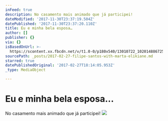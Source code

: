 ```yaml
---
inFeed: true
description: No casamento mais animado que já participei!
dateModified: '2017-11-30T23:37:19.504Z'
datePublished: '2017-11-30T23:37:20.110Z'
title: Eu e minha bela esposa…
author: []
publisher: {}
via: {}
isBasedOnUrl: >-
  https://scontent.xx.fbcdn.net/v/t1.0-0/p180x540/13010722_10201488672534190_1222846127730769957_n.jpg?oh=38ae9b65218da346dd1deb1b0dcb2502&oe=5944FB58
sourcePath: _posts/2017-02-27-filipe-santos-with-marta-elikiane.md
starred: true
datePublishedOriginal: '2017-02-27T18:14:05.953Z'
_type: MediaObject

---
```

# Eu e minha bela esposa...

No casamento mais animado que já participei!
![](https://s3-us-west-2.amazonaws.com/the-grid-img/p/b10839771a2d5b2bc65c409b8eb960226b54bc76.jpg)